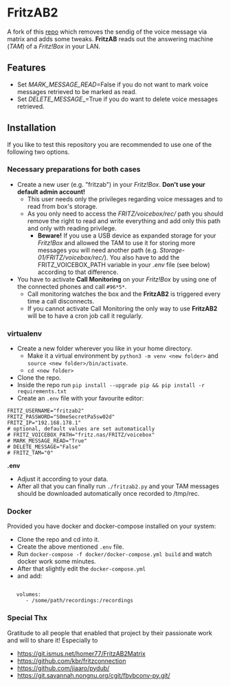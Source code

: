 # FritzAB2

A fork of this [repo](https://git.ismus.net/homer77/FritzAB2Matrix) which removes the sendig of the voice message via matrix and adds some tweaks. __FritzAB__ reads out the answering machine (_TAM_) of a _Fritz!Box_ in your LAN.

## Features
 * Set _MARK\_MESSAGE\_READ_=False if you do not want to mark voice messages retrieved to be marked as read.
 * Set _DELETE\_MESSAGE__=True if you do want to delete voice messages retrieved.

## Installation
If you like to test this repository you are recommended to use one of the following two options.
### Necessary preparations for both cases
 * Create a new user (e.g. "fritzab") in your _Fritz!Box_. **Don't use your default admin account!**
   * This user needs only the privileges regarding voice messages and to read from box's storage.
   * As you only need to access the _FRITZ/voicebox/rec/_ path you should remove the right to read and write everything and add only this path and only with reading privilege.
     * __Beware!__ If you use a USB device as expanded storage for your _Fritz!Box_ and allowed the TAM to use it for storing more messages you will need another path (e.g. _Storage-01/FRITZ/voicebox/rec/_). You also have to add the FRITZ_VOICEBOX_PATH variable in your _.env_ file (see below) according to that difference.
 * You have to activate __Call Monitoring__ on your _Fritz!Box_ by using one of the connected phones and call `#96*5*`.
   * Call monitoring watches the box and the __FritzAB2__ is triggered every time a call disconnects.
   * If you cannot activate Call Monitoring the only way to use __FritzAB2__  will be to have a cron job call it regularly. 

### virtualenv
 * Create a new folder wherever you like in your home directory.
   * Make it a virtual environment by `python3 -m venv <new folder>` and `source <new folder>/bin/activate`.
   * `cd <new folder>`
 * Clone the repo.
 * Inside the repo run `pip install --upgrade pip && pip install -r requirements.txt`
 * Create an `.env` file with your favourite editor:
 ```
FRITZ_USERNAME="fritzab2"
FRITZ_PASSWORD="S0meSecretPa5sw02d"
FRITZ_IP="192.168.178.1" 
# optional, default values are set automatically
# FRITZ_VOICEBOX_PATH="fritz.nas/FRITZ/voicebox"
# MARK_MESSAGE_READ="True"
# DELETE_MESSAGE="False"
# FRITZ_TAM="0"
 ```
__.env__

 * Adjust it according to your data.
 * After all that you can finally run `./fritzab2.py` and your TAM messages should be downloaded automatically once recorded to /tmp/rec.
### Docker
Provided you have docker and docker-compose installed on your system:
 * Clone the repo and cd into it.
 * Create the above mentioned `.env` file.
 * Run `docker-compose -f docker/docker-compose.yml build` and watch docker work some minutes.
 * After that slightly edit the `docker-compose.yml`
 * and add:
```
  
   volumes:
      - /some/path/recordings:/recordings
```

### Special Thx
Gratitude to all people that enabled that project by their passionate work and will to share it!
Especially to
 * https://git.ismus.net/homer77/FritzAB2Matrix 
 * https://github.com/kbr/fritzconnection
 * https://github.com/jiaaro/pydub/
 * https://git.savannah.nongnu.org/cgit/fbvbconv-py.git/
 
 

